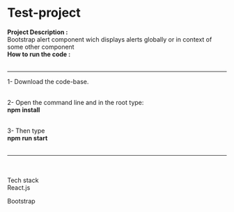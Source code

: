 # Test-project
<b>Project Description :</b> <br>
Bootstrap alert component wich displays alerts globally or in context of some other component <br>
<b>How to run the code : </b> <br><br> <hr>
1- Download the code-base.<br><br>

2- Open the command line and in the root type:<br> <b>npm install</b><br><br>

3- Then type<br> <b> npm run start</b><br><br>
<hr> <br><br>
Tech stack<br>
React.js<br>

Bootstrap<br>





